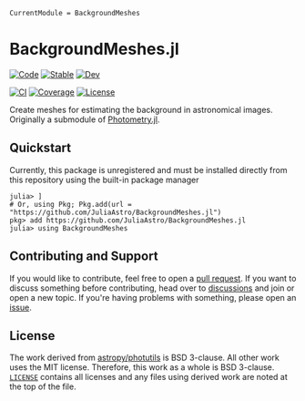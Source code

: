 ```@meta
CurrentModule = BackgroundMeshes
```

# BackgroundMeshes.jl

[![Code](https://img.shields.io/badge/Code-GitHub-black.svg)](https://github.com/JuliaAstro/BackgroundMeshes.jl)
[![Stable](https://img.shields.io/badge/docs-stable-blue.svg)](https://JuliaAstro.github.io/BackgroundMeshes.jl/stable/)
[![Dev](https://img.shields.io/badge/docs-dev-blue.svg)](https://JuliaAstro.github.io/BackgroundMeshes.jl/dev/)

[![CI](https://github.com/JuliaAstro/BackgroundMeshes.jl/actions/workflows/CI.yml/badge.svg?branch=main)](https://github.com/JuliaAstro/BackgroundMeshes.jl/actions/workflows/CI.yml?query=branch%3Amain)
[![Coverage](https://codecov.io/gh/JuliaAstro/BackgroundMeshes.jl/branch/main/graph/badge.svg)](https://codecov.io/gh/JuliaAstro/BackgroundMeshes.jl)
[![License](https://img.shields.io/badge/License-BSD%203--Clause-orange.svg)](https://opensource.org/licenses/BSD-3-Clause)

Create meshes for estimating the background in astronomical images. Originally a submodule of [Photometry.jl](https://github.com/JuliaAstro/Photometry.jl).

## Quickstart

Currently, this package is unregistered and must be installed directly from this repository using the built-in package manager

```julia-repl
julia> ]
# Or, using Pkg; Pkg.add(url = "https://github.com/JuliaAstro/BackgroundMeshes.jl")
pkg> add https://github.com/JuliaAstro/BackgroundMeshes.jl
julia> using BackgroundMeshes
```

## Contributing and Support

If you would like to contribute, feel free to open a [pull request](https://github.com/JuliaAstro/BackgroundMeshes.jl/pulls). If you want to discuss something before contributing, head over to [discussions](https://github.com/JuliaAstro/BackgroundMeshes.jl/discussions) and join or open a new topic. If you're having problems with something, please open an [issue](https://github.com/JuliaAstro/BackgroundMeshes.jl/issues).

## License

The work derived from [astropy/photutils](https://github.com/astropy/photutils) is BSD 3-clause. All other work uses the MIT license. Therefore, this work as a whole is BSD 3-clause. [`LICENSE`](https://github.com/JuliaAstro/BackgroundMeshes.jl/blob/main/LICENSE) contains all licenses and any files using derived work are noted at the top of the file.
